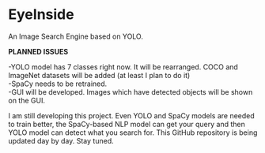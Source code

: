 # EyeInside
An Image Search Engine based on YOLO.

**PLANNED ISSUES**  

-YOLO model has 7 classes right now. It will be rearranged. COCO and ImageNet datasets will be added (at least I plan to do it)  
-SpaCy needs to be retrained.  
-GUI will be developed. Images which have detected objects will be shown on the GUI.  

I am still developing this project. Even YOLO and SpaCy models are needed to train better, the SpaCy-based NLP model can get your query and then YOLO model can detect what you search for. 
This GitHub repository is being updated day by day. Stay tuned.
